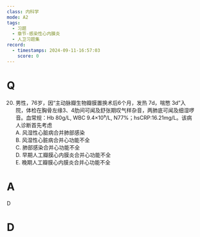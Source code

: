 ```yaml
---
class: 内科学
mode: A2
tags:
  - 习题
  - 章节-感染性心内膜炎
  - 人卫习题集
record:
  - timestamps: 2024-09-11-16:57:03
    score: 0
---
```


# Q
20. 男性，76岁，因“主动脉瓣生物瓣膜置换术后6个月，发热 7d，喘憋 3d”入院，体检在胸骨左缘3、4肋间可闻及舒张期叹气样杂音，两肺底可闻及细湿啰音。血常规：Hb 80g/L, WBC 9.4×10⁹/L, N77%；hsCRP:16.21mg/L。该病人诊断首先考虑  
A. 风湿性心脏病合并肺部感染  
B. 风湿性心脏病合并心功能不全  
C. 肺部感染合并心功能不全  
D. 早期人工瓣膜心内膜炎合并心功能不全  
E. 晚期人工瓣膜心内膜炎合并心功能不全  
# A
D
# D
